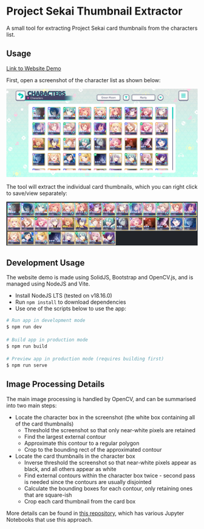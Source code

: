 # Project Sekai Thumbnail Extractor

A small tool for extracting Project Sekai card thumbnails from the characters list.

## Usage

[Link to Website Demo](https://ace4896.github.io/project-sekai-thumbnail-extractor/)

First, open a screenshot of the character list as shown below:

![Character List](./docs/character-list.jpg)

The tool will extract the individual card thumbnails, which you can right click to save/view separately:

![Extracted Thumbnails](./docs/extracted-thumbnails.jpg)

## Development Usage

The website demo is made using SolidJS, Bootstrap and OpenCV.js, and is managed using NodeJS and Vite.

- Install NodeJS LTS (tested on v18.16.0)
- Run `npm install` to download dependencies
- Use one of the scripts below to use the app:

```bash
# Run app in development mode
$ npm run dev

# Build app in production mode
$ npm run build

# Preview app in production mode (requires building first)
$ npm run serve
```

## Image Processing Details

The main image processing is handled by OpenCV, and can be summarised into two main steps:

- Locate the character box in the screenshot (the white box containing all of the card thumbnails)
  - Threshold the screenshot so that only near-white pixels are retained
  - Find the largest external contour
  - Approximate this contour to a regular polygon
  - Crop to the bounding rect of the approximated contour
- Locate the card thumbnails in the character box
  - Inverse threshold the screenshot so that near-white pixels appear as black, and all others appear as white
  - Find external contours within the character box twice - second pass is needed since the contours are usually disjointed
  - Calculate the bounding boxes for each contour, only retaining ones that are square-ish
  - Crop each card thumbnail from the card box

More details can be found in [this repository](https://github.com/Ace4896/project-sekai-thumbnail-matching-notes), which has various Jupyter Notebooks that use this approach.
